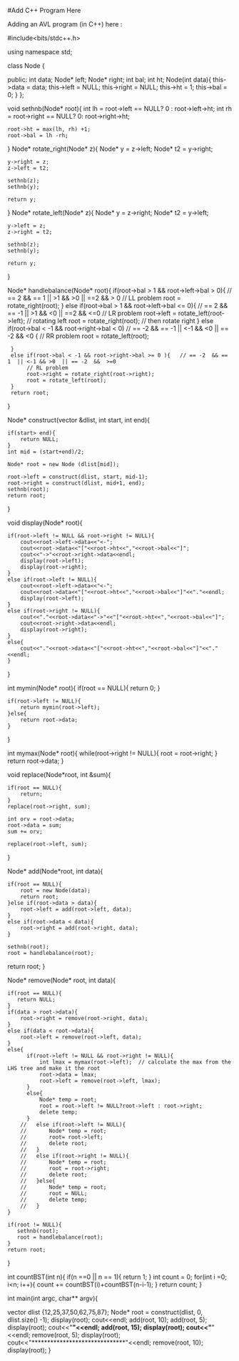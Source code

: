 #Add C++ Program Here

Adding an AVL program (in C++) here :


#include<bits/stdc++.h>

using namespace std;

class Node
{

  public:
    int data;
    Node* left;
    Node* right;
    int bal;
    int ht;
    Node(int data){
       this->data = data;
       this->left = NULL;
       this->right = NULL;
       this->ht = 1;
       this->bal = 0;
    }
};

void sethnb(Node* root){
    int lh = root->left == NULL? 0 : root->left->ht;
    int rh = root->right == NULL? 0: root->right->ht;
    
    root->ht = max(lh, rh) +1;
    root->bal = lh -rh;
}
Node* rotate_right(Node* z){
    Node* y = z->left;
    Node* t2 = y->right;

    y->right = z;
    z->left = t2;

    sethnb(z);
    sethnb(y);

    return y;
}
Node* rotate_left(Node* z){
    Node* y = z->right;
    Node* t2 = y->left;

    y->left = z;
    z->right = t2;

    sethnb(z);
    sethnb(y);

    return y;
}

Node* handlebalance(Node* root){
     if(root->bal > 1 && root->left->bal > 0){   // == 2 && == 1   || >1 && >0  || ==2 && > 0
        // LL problem
        root = rotate_right(root);
     }
     else if(root->bal > 1 && root->left->bal <= 0){ // == 2 && == -1  || >1 && <0 || ==2 && <=0
        // LR problem
        root->left = rotate_left(root->left);   // rotating left
        root = rotate_right(root);              // then rotate right
     }
     else if(root->bal < -1 && root->right->bal < 0)   //  == -2 && == -1  || <-1 && <0  || == -2  &&  <0
     { // RR problem
         root = rotate_left(root);        

     }
     else if(root->bal < -1 && root->right->bal >= 0 ){   // == -2  && == 1  || <-1 && >0  || == -2  &&  >=0
          // RL problem
          root->right = rotate_right(root->right);
          root = rotate_left(root);
     }
     return root;
}


Node* construct(vector<int> &dlist, int start, int end){

    if(start> end){
        return NULL;
    }
    int mid = (start+end)/2;

    Node* root = new Node (dlist[mid]);

    root->left = construct(dlist, start, mid-1);
    root->right = construct(dlist, mid+1, end);
    sethnb(root);
    return root;

}

void display(Node* root){

    if(root->left != NULL && root->right != NULL){
        cout<<root->left->data<<"<-";
        cout<<root->data<<"["<<root->ht<<","<<root->bal<<"]";
        cout<<"->"<<root->right->data<<endl;
        display(root->left);
        display(root->right);
    }
    else if(root->left != NULL){
        cout<<root->left->data<<"<-";
        cout<<root->data<<"["<<root->ht<<","<<root->bal<<"]"<<"."<<endl;
        display(root->left);
    }
    else if(root->right != NULL){
        cout<<"."<<root->data<<"->"<<"["<<root->ht<<","<<root->bal<<"]";
        cout<<root->right->data<<endl;
        display(root->right);
    }
    else{
        cout<<"."<<root->data<<"["<<root->ht<<","<<root->bal<<"]"<<"."<<endl;
    }
    
}

int mymin(Node* root){
    if(root == NULL){
      return 0;
    }
    
    if(root->left != NULL){
        return mymin(root->left);
    }else{
        return root->data;
    }
  
}

int mymax(Node* root){
    while(root->right != NULL){
        root = root->right;
    }
    return root->data;
}



void replace(Node*root, int &sum){
    
    if(root == NULL){
        return;
    }
    replace(root->right, sum);

    int orv = root->data;
    root->data = sum;
    sum += orv;  

    replace(root->left, sum);

}




Node* add(Node*root, int data){

    if(root == NULL){
        root = new Node(data);
        return root;
    }else if(root->data > data){
        root->left = add(root->left, data);
    }
    else if(root->data < data){
        root->right = add(root->right, data);
    }

    sethnb(root);
    root = handlebalance(root);
   return root;
}

Node* remove(Node* root, int data){

    if(root == NULL){
       return NULL;
    }
    if(data > root->data){
        root->right = remove(root->right, data);
    }
    else if(data < root->data){
        root->left = remove(root->left, data);
    }
    else{
          if(root->left != NULL && root->right != NULL){
              int lmax = mymax(root->left);  // calculate the max from the LHS tree and make it the root
              root->data = lmax;
              root->left = remove(root->left, lmax);
          }
          else{
              Node* temp = root;
              root = root->left != NULL?root->left : root->right;
              delete temp;
          }
        //   else if(root->left != NULL){
        //       Node* temp = root;
        //       root= root->left;
        //       delete root;
        //   }
        //   else if(root->right != NULL){
        //       Node* temp = root;
        //       root = root->right;
        //       delete root;
        //   }else{
        //       Node* temp = root;
        //       root = NULL;
        //       delete temp;
        //   }
    }

    if(root != NULL){
       sethnb(root);
       root = handlebalance(root);
    }
    return root;
 
}


int countBST(int n){
    if(n ==0 || n == 1){
        return 1;
    }
    int count = 0;
    for(int i =0; i<n; i++){
        count += countBST(i)+countBST(n-i-1);
    }
    return count;
}

int main(int argc, char** argv){
  
  vector<int> dlist {12,25,37,50,62,75,87};
  Node* root = construct(dlist, 0, dlist.size() -1);
  display(root);
  cout<<endl;
  add(root, 10);
  add(root, 5);
  display(root);
  cout<<"******************************"<<endl;
  add(root, 15);
  display(root);
  cout<<"******************************"<<endl;
  remove(root, 5);
  display(root);
  cout<<"******************************"<<endl;
  remove(root, 10);
  display(root);
}